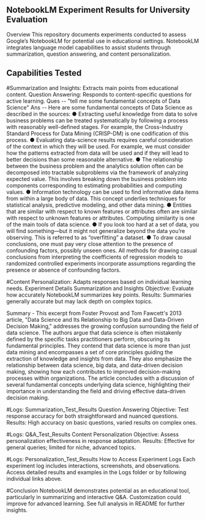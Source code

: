 ## NotebookLM Experiment Results for University Evaluation
Overview
This repository documents experiments conducted to assess Google’s NotebookLM for potential use in educational settings. NotebookLM integrates language model capabilities to assist students through summarization, question answering, and content personalization.

## Capabilities Tested
#Summarization and Insights: Extracts main points from educational content.
Question Answering: Responds to content-specific questions for active learning.
Ques -- "tell me some fundamental concepts of Data Science"
Ans -- Here are some fundamental concepts of Data Science as described in the sources:
● Extracting useful knowledge from data to solve business problems can be treated systematically by following a process with reasonably well-defined stages. For example, the Cross-Industry Standard Process for Data Mining (CRISP-DM) is one codification of this process.
● Evaluating data-science results requires careful consideration of the context in which they will be used. For example, we must consider how the patterns extracted from data will be used and if they will lead to better decisions than some reasonable alternative.
● The relationship between the business problem and the analytics solution often can be decomposed into tractable subproblems via the framework of analyzing expected value. This involves breaking down the business problem into components corresponding to estimating probabilities and computing values.
● Information technology can be used to find informative data items from within a large body of data. This concept underlies techniques for statistical analysis, predictive modeling, and other data mining.
● Entities that are similar with respect to known features or attributes often are similar with respect to unknown features or attributes. Computing similarity is one of the main tools of data science.
● If you look too hard at a set of data, you will find something—but it might not generalize beyond the data you’re observing. This is referred to as “overfitting” a dataset.
● To draw causal conclusions, one must pay very close attention to the presence of confounding factors, possibly unseen ones. All methods for drawing casual conclusions from interpreting the coefficients of regression models to randomized controlled experiments incorporate assumptions regarding the presence or absence of confounding factors.


#Content Personalization: Adapts responses based on individual learning needs.
Experiment Details
Summarization and Insights
Objective: Evaluate how accurately NotebookLM summarizes key points.
Results: Summaries generally accurate but may lack depth on complex topics.

Summary - This excerpt from Foster Provost and Tom Fawcett's 2013 article, "Data Science and Its Relationship to Big Data and Data-Driven Decision Making," addresses the growing confusion surrounding the field of data science. The authors argue that data science is often mistakenly defined by the specific tasks practitioners perform, obscuring its fundamental principles. They contend that data science is more than just data mining and encompasses a set of core principles guiding the extraction of knowledge and insights from data. They also emphasize the relationship between data science, big data, and data-driven decision making, showing how each contributes to improved decision-making processes within organizations. The article concludes with a discussion of several fundamental concepts underlying data science, highlighting their importance in understanding the field and driving effective data-driven decision making.


#Logs: Summarization_Test_Results
Question Answering
Objective: Test response accuracy for both straightforward and nuanced questions.
Results: High accuracy on basic questions, varied results on complex ones.

#Logs: Q&A_Test_Results
Content Personalization
Objective: Assess personalization effectiveness in response adaptation.
Results: Effective for general queries; limited for niche, advanced topics.

#Logs: Personalization_Test_Results
How to Access Experiment Logs
Each experiment log includes interactions, screenshots, and observations. Access detailed results and examples in the Logs folder or by following individual links above.

#Conclusion
NotebookLM demonstrates potential as an educational tool, particularly in summarizing and interactive Q&A. Customization could improve for advanced learning. See full analysis in README for further insights.

